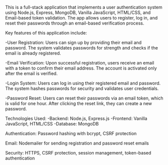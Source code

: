 This is a full-stack application that implements a user authentication system using Node.js, Express, MongoDB, Vanilla JavaScript, HTML/CSS, and Email-based token validation. The app allows users to register, log in, and reset their passwords through an email-based verification process.

Key features of this application include:

-User Registration: Users can sign up by providing their email and password. The system validates passwords for strength and checks if the email is already registered.

-Email Verification: Upon successful registration, users receive an email with a token to confirm their email address. The account is activated only after the email is verified.

-Login System: Users can log in using their registered email and password. The system hashes passwords for security and validates user credentials.

-Password Reset: Users can reset their passwords via an email token, which is valid for one hour. After clicking the reset link, they can create a new password.

Technologies Used:
-Backend: Node.js, Express.js
-Frontend: Vanilla JavaScript, HTML/CSS
-Database: MongoDB

Authentication: Password hashing with bcrypt, CSRF protection

Email: Nodemailer for sending registration and password reset emails

Security: HTTPS, CSRF protection, session management, token-based authentication
